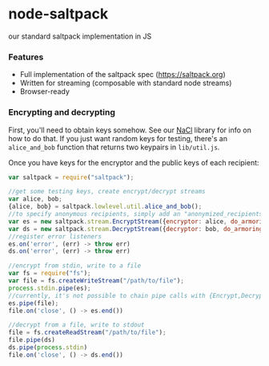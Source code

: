 # node-saltpack
our standard saltpack implementation in JS

### Features
- Full implementation of the saltpack spec (https://saltpack.org)
- Written for streaming (composable with standard node streams)
- Browser-ready

### Encrypting and decrypting
First, you'll need to obtain keys somehow. See our [NaCl](https://github.com/keybase/node-nacl) library for info on how to do that. If you just want random keys for testing, there's an `alice_and_bob` function that returns two keypairs in `lib/util.js`.

Once you have keys for the encryptor and the public keys of each recipient:

```js
var saltpack = require("saltpack");

//get some testing keys, create encrypt/decrypt streams
var alice, bob;
{alice, bob} = saltpack.lowlevel.util.alice_and_bob();
//to specify anonymous recipients, simply add an "anonymized_recipients" argument to the dict, with "null" in place of a public key for each recipient you want to hide.
var es = new saltpack.stream.EncryptStream({encryptor: alice, do_armoring: true, recipients: [bob.publicKey]})
var ds = new saltpack.stream.DecryptStream({decryptor: bob, do_armoring: true})
//register error listeners
es.on('error', (err) -> throw err)
ds.on('error', (err) -> throw err)

//encrypt from stdin, write to a file
var fs = require("fs");
var file = fs.createWriteStream("/path/to/file");
process.stdin.pipe(es);
//currently, it's not possible to chain pipe calls with {Encrypt,Decrypt}Streams, i.e. process.stdin.pipe(es).pipe(file) - this change may come down the line, but for now we just have to use the extra line.
es.pipe(file);
file.on('close', () -> es.end())

//decrypt from a file, write to stdout
file = fs.createReadStream("/path/to/file");
file.pipe(ds)
ds.pipe(process.stdin)
file.on('close', () -> ds.end())
```
